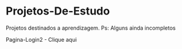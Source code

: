 # Projetos-De-Estudo
 Projetos destinados a aprendizagem. Ps: Alguns ainda incompletos
 
 <p>Pagina-Login2 - <a href+"https://aldemirferreira44.github.io/Portfolio-Estudo/PaginasLogin/pag-log2/index.html">Clique aqui</a></p> 
